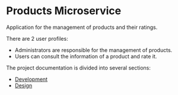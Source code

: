 # Products Microservice

Application for the management of products and their ratings.

There are 2 user profiles:
* Administrators are responsible for the management of products. 
* Users can consult the information of a product and rate it.

The project documentation is divided into several sections:

* [Development](./development.md)
* [Design](./design.md)
